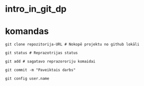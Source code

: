 # intro_in_git_dp


# komandas
```
git clone repozitorija-URL # Nokopē projektu no github lokāli

git status # Reprazotrijas status 

git add # sagatavo reprazororiju komaidai

git commit -m "Paveiktais darbs" 

git config user.name
```